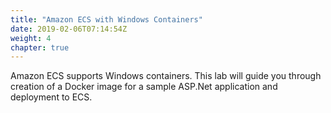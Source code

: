 ```yaml
---
title: "Amazon ECS with Windows Containers"
date: 2019-02-06T07:14:54Z
weight: 4
chapter: true
---
```


Amazon ECS supports Windows containers. This lab will guide you through creation of a Docker image for a sample ASP.Net application and deployment to ECS.